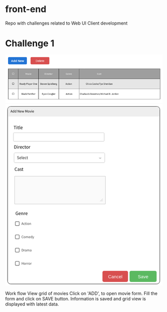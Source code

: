 # front-end
Repo with challenges related to Web UI Client development

# Challenge 1
![Page-1](challenge1/page1.png)
![Page-2](challenge1/page2.png)

Work flow
View grid of movies
Click on 'ADD', to open movie form.
Fill the form and click on SAVE button. Information is saved and grid view is displayed with latest data.
